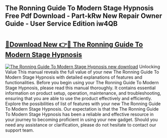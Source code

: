## The Ronning Guide To Modern Stage Hypnosis Free Pdf Download - Part-kRw New Repair Owner Guide - User Service Edition iw4QB

# <h2><a href="http://bc70899.oget.top/?id=The+Ronning+Guide+To+Modern+Stage+Hypnosis">🔗Download New 👉🔴 The Ronning Guide To Modern Stage Hypnosis</a></h2>

[![The Ronning Guide To Modern Stage Hypnosis new download](https://i.imgur.com/5g1atiW.png)](http://bc70899.oget.top/?id=The+Ronning+Guide+To+Modern+Stage+Hypnosis)
Unlocking Value This manual reveals the full value of your new The Ronning Guide To Modern Stage Hypnosis with detailed explanations of features and functionalities. Before you begin using your The Ronning Guide To Modern Stage Hypnosis, please read this manual thoroughly. It contains essential information on product setup, operation, maintenance, and troubleshooting, ensuring that you are able to use the product effectively and efficiently. Explore the possibilities of list of features with your new The Ronning Guide To Modern Stage Hypnosis. Our expectation is that the The Ronning Guide To Modern Stage Hypnosis has been a reliable and effective resource in your journey to becoming proficient in using your new gadget. Should you need any assistance or clarification, please do not hesitate to contact our support team.
